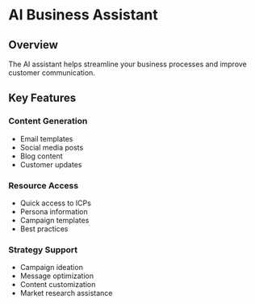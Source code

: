 # AI Business Assistant

## Overview
The AI assistant helps streamline your business processes and improve customer communication.

## Key Features

### Content Generation
* Email templates
* Social media posts
* Blog content
* Customer updates

### Resource Access
* Quick access to ICPs
* Persona information
* Campaign templates
* Best practices

### Strategy Support
* Campaign ideation
* Message optimization
* Content customization
* Market research assistance